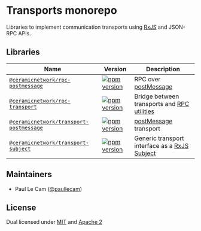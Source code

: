 # Transports monorepo

Libraries to implement communication transports using [RxJS](https://rxjs.dev/) and JSON-RPC APIs.

## Libraries

| Name                                                                       | Version                                                                                                                                                       | Description                                                                                   |
| -------------------------------------------------------------------------- | ------------------------------------------------------------------------------------------------------------------------------------------------------------- | --------------------------------------------------------------------------------------------- |
| [`@ceramicnetwork/rpc-postmessage`](/packages/rpc-postmessage)             | [![npm version](https://img.shields.io/npm/v/@ceramicnetwork/rpc-postmessage.svg)](https://www.npmjs.com/package/@ceramicnetwork/rpc-postmessage)             | RPC over [postMessage](https://developer.mozilla.org/en-US/docs/Web/API/Window/postMessage)   |
| [`@ceramicnetwork/rpc-transport`](/packages/rpc-transport)                 | [![npm version](https://img.shields.io/npm/v/@ceramicnetwork/rpc-transport.svg)](https://www.npmjs.com/package/@ceramicnetwork/rpc-transport)                 | Bridge between transports and [RPC utilities](https://github.com/ceramicnetwork/js-rpc-utils) |
| [`@ceramicnetwork/transport-postmessage`](/packages/transport-postmessage) | [![npm version](https://img.shields.io/npm/v/@ceramicnetwork/transport-postmessage.svg)](https://www.npmjs.com/package/@ceramicnetwork/transport-postmessage) | [postMessage](https://developer.mozilla.org/en-US/docs/Web/API/Window/postMessage) transport  |
| [`@ceramicnetwork/transport-subject`](/packages/transport-subject)         | [![npm version](https://img.shields.io/npm/v/@ceramicnetwork/transport-subject.svg)](https://www.npmjs.com/package/@ceramicnetwork/transport-subject)         | Generic transport interface as a [RxJS Subject](https://rxjs.dev/api/index/class/Subject)     |

## Maintainers

- Paul Le Cam ([@paullecam](http://github.com/paullecam))

## License

Dual licensed under [MIT](LICENSE-MIT) and [Apache 2](LICENSE-APACHE)
